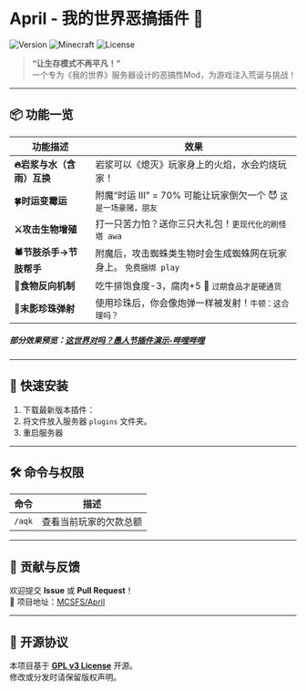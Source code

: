 
# April - 我的世界恶搞插件 🌟

![Version](https://img.shields.io/badge/版本-2025.1-blue?style=flat-square)
![Minecraft](https://img.shields.io/badge/适配版本-Paper1.21.X-success?style=flat-square)
![License](https://img.shields.io/badge/许可证-GPL-green?style=flat-square)

> **“让生存模式不再平凡！”**  
> 一个专为《我的世界》服务器设计的恶搞性Mod，为游戏注入荒诞与挑战！

---

## 📦 功能一览

| 功能描述 | 效果 |
|----------|------|
| **🔥岩浆与水（含雨）互换** | 岩浆可以《熄灭》玩家身上的火焰，水会灼烧玩家！|
| **🍀时运变霉运** | 附魔“时运 III” = 70% 可能让玩家倒欠一个 😈 `这是一场豪赌，朋友` |
| **⚔️攻击生物增殖** | 打一只苦力怕？送你三只大礼包！`更现代化的刷怪塔 awa` |
| **🕷️节肢杀手→节肢帮手** | 附魔后，攻击蜘蛛类生物时会生成蜘蛛网在玩家身上。 `免费捆绑 play` |
| **🍖食物反向机制** | 吃牛排饱食度-3，腐肉+5 🌚 `过期食品才是硬通货` |
| **🌌末影珍珠弹射** | 使用珍珠后，你会像炮弹一样被发射！`牛顿：这合理吗？` |

##### 部分效果预览：[这世界对吗？愚人节插件演示-哔哩哔哩](https://b23.tv/x4LO8eI)

---

## 🚀 快速安装

1. 下载最新版本插件：
2. 将文件放入服务器 `plugins` 文件夹。
3. 重启服务器

---

## 🛠️ 命令与权限

| 命令 | 描述 |
|------|------|
| `/aqk` | 查看当前玩家的欠款总额 |

---

## 🤝 贡献与反馈

欢迎提交 **Issue** 或 **Pull Request**！  
🔗 项目地址：[MCSFS/April](https://github.com/MCSFS/April)  

---

## 📜 开源协议

本项目基于 **[GPL v3 License](LICENSE)** 开源。  
修改或分发时请保留版权声明。
